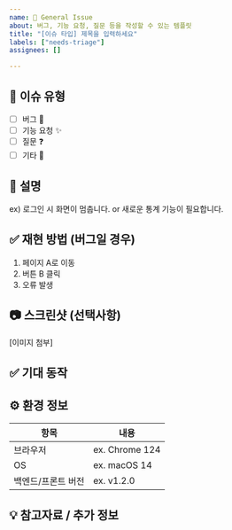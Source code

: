 ```yaml
---
name: 💬 General Issue
about: 버그, 기능 요청, 질문 등을 작성할 수 있는 템플릿
title: "[이슈 타입] 제목을 입력하세요"
labels: ["needs-triage"]
assignees: []

---
```


## 📌 이슈 유형
- [ ] 버그 🐞
- [ ] 기능 요청 ✨
- [ ] 질문 ❓
- [ ] 기타 🔧

## 📝 설명
<!-- 문제가 발생한 상황이나 요청 사항을 명확하게 설명해주세요 -->
ex) 로그인 시 화면이 멈춥니다. or 새로운 통계 기능이 필요합니다.

## ✅ 재현 방법 (버그일 경우)
<!-- 가능한 구체적으로 작성해주세요 -->
1. 페이지 A로 이동
2. 버튼 B 클릭
3. 오류 발생

## 📷 스크린샷 (선택사항)
<!-- 문제 상황이 보이는 캡처가 있다면 첨부해주세요 -->
[이미지 첨부]

## ✅ 기대 동작
<!-- 예상하거나 원하시는 동작을 설명해주세요 -->

## ⚙️ 환경 정보
| 항목         | 내용         |
|--------------|--------------|
| 브라우저     | ex. Chrome 124 |
| OS           | ex. macOS 14 |
| 백엔드/프론트 버전 | ex. v1.2.0 |

## 💡 참고자료 / 추가 정보
<!-- 참고할만한 링크나 문서가 있다면 첨부해주세요 -->

